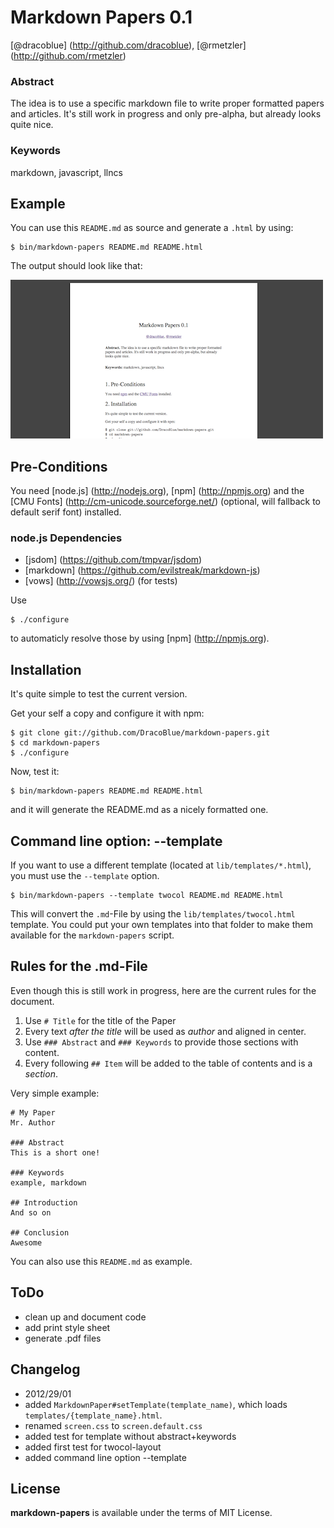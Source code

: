 # Markdown Papers 0.1

[@dracoblue] (http://github.com/dracoblue), [@rmetzler] (http://github.com/rmetzler)

### Abstract

The idea is to use a specific markdown file to write proper formatted papers and articles. It's still work in progress and only pre-alpha, but already looks quite nice.

### Keywords

markdown, javascript, llncs

## Example

You can use this `README.md` as source and generate a `.html` by using:

    $ bin/markdown-papers README.md README.html

The output should look like that:

![Example Output](https://github.com/DracoBlue/markdown-papers/raw/master/example.png)

## Pre-Conditions

You need [node.js] (http://nodejs.org),  [npm] (http://npmjs.org) and the [CMU Fonts] (http://cm-unicode.sourceforge.net/) (optional, will fallback to default serif font) installed.

### node.js Dependencies

* [jsdom] (https://github.com/tmpvar/jsdom)
* [markdown] (https://github.com/evilstreak/markdown-js)
* [vows] (http://vowsjs.org/) (for tests)

Use

    $ ./configure

to automaticly resolve those by using [npm] (http://npmjs.org).

## Installation

It's quite simple to test the current version.

Get your self a copy and configure it with npm:

    $ git clone git://github.com/DracoBlue/markdown-papers.git
    $ cd markdown-papers
    $ ./configure

Now, test it:

    $ bin/markdown-papers README.md README.html

and it will generate the README.md as a nicely formatted one.

## Command line option: --template

If you want to use a different template (located at `lib/templates/*.html`), you must use the `--template` option.

    $ bin/markdown-papers --template twocol README.md README.html

This will convert the `.md`-File by using the `lib/templates/twocol.html` template. You could put your own templates into that folder to make them available for the `markdown-papers` script.

## Rules for the .md-File

Even though this is still work in progress, here are the current  rules for the document.

1. Use `# Title` for the title of the Paper
2. Every text *after the title* will be used as *author* and aligned in center.
3. Use `### Abstract` and `### Keywords` to provide those sections with content.
4. Every following `## Item` will be added to the table of contents and is a *section*.

Very simple example:

    # My Paper
    Mr. Author
    
    ### Abstract
    This is a short one!
    
    ### Keywords
    example, markdown
    
    ## Introduction
    And so on
    
    ## Conclusion
    Awesome 

You can also use this `README.md` as example.

## ToDo

* clean up and document code
* add print style sheet
* generate .pdf files

## Changelog

* 2012/29/01
 * added `MarkdownPaper#setTemplate(template_name)`, which loads `templates/{template_name}.html`.
 * renamed `screen.css` to `screen.default.css`
 * added test for template without abstract+keywords
 * added first test for twocol-layout
 * added command line option --template

## License

**markdown-papers** is available under the terms of MIT License.

